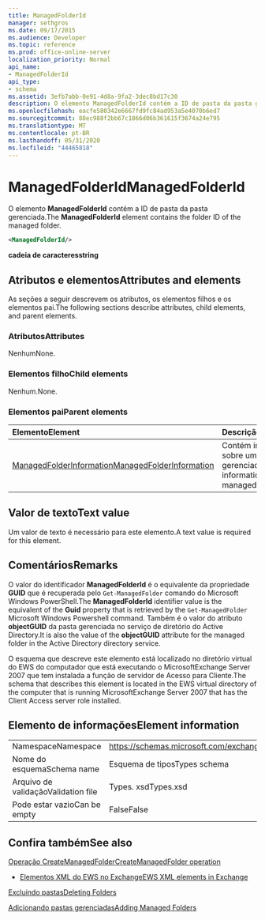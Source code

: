 ```yaml
---
title: ManagedFolderId
manager: sethgros
ms.date: 09/17/2015
ms.audience: Developer
ms.topic: reference
ms.prod: office-online-server
localization_priority: Normal
api_name:
- ManagedFolderId
api_type:
- schema
ms.assetid: 3efb7abb-0e91-4d8a-9fa2-3dec8bd17c30
description: O elemento ManagedFolderId contém a ID de pasta da pasta gerenciada.
ms.openlocfilehash: eacfe580342e6667fd9fc84ad953a5e4070b6ed7
ms.sourcegitcommit: 88ec988f2bb67c1866d06b361615f3674a24e795
ms.translationtype: MT
ms.contentlocale: pt-BR
ms.lasthandoff: 05/31/2020
ms.locfileid: "44465818"
---
```

# <a name="managedfolderid"></a><span data-ttu-id="bea32-103">ManagedFolderId</span><span class="sxs-lookup"><span data-stu-id="bea32-103">ManagedFolderId</span></span>

<span data-ttu-id="bea32-104">O elemento **ManagedFolderId** contém a ID de pasta da pasta gerenciada.</span><span class="sxs-lookup"><span data-stu-id="bea32-104">The **ManagedFolderId** element contains the folder ID of the managed folder.</span></span> 
  
```xml
<ManagedFolderId/>
```

 <span data-ttu-id="bea32-105">**cadeia de caracteres**</span><span class="sxs-lookup"><span data-stu-id="bea32-105">**string**</span></span>
## <a name="attributes-and-elements"></a><span data-ttu-id="bea32-106">Atributos e elementos</span><span class="sxs-lookup"><span data-stu-id="bea32-106">Attributes and elements</span></span>

<span data-ttu-id="bea32-107">As seções a seguir descrevem os atributos, os elementos filhos e os elementos pai.</span><span class="sxs-lookup"><span data-stu-id="bea32-107">The following sections describe attributes, child elements, and parent elements.</span></span>
  
### <a name="attributes"></a><span data-ttu-id="bea32-108">Atributos</span><span class="sxs-lookup"><span data-stu-id="bea32-108">Attributes</span></span>

<span data-ttu-id="bea32-109">Nenhum</span><span class="sxs-lookup"><span data-stu-id="bea32-109">None.</span></span>
  
### <a name="child-elements"></a><span data-ttu-id="bea32-110">Elementos filho</span><span class="sxs-lookup"><span data-stu-id="bea32-110">Child elements</span></span>

<span data-ttu-id="bea32-111">Nenhum.</span><span class="sxs-lookup"><span data-stu-id="bea32-111">None.</span></span>
  
### <a name="parent-elements"></a><span data-ttu-id="bea32-112">Elementos pai</span><span class="sxs-lookup"><span data-stu-id="bea32-112">Parent elements</span></span>

|<span data-ttu-id="bea32-113">**Elemento**</span><span class="sxs-lookup"><span data-stu-id="bea32-113">**Element**</span></span>|<span data-ttu-id="bea32-114">**Descrição**</span><span class="sxs-lookup"><span data-stu-id="bea32-114">**Description**</span></span>|
|:-----|:-----|
|[<span data-ttu-id="bea32-115">ManagedFolderInformation</span><span class="sxs-lookup"><span data-stu-id="bea32-115">ManagedFolderInformation</span></span>](managedfolderinformation.md) <br/> |<span data-ttu-id="bea32-116">Contém informações sobre uma pasta gerenciada.</span><span class="sxs-lookup"><span data-stu-id="bea32-116">Contains information about a managed folder.</span></span>  <br/> |
   
## <a name="text-value"></a><span data-ttu-id="bea32-117">Valor de texto</span><span class="sxs-lookup"><span data-stu-id="bea32-117">Text value</span></span>

<span data-ttu-id="bea32-118">Um valor de texto é necessário para este elemento.</span><span class="sxs-lookup"><span data-stu-id="bea32-118">A text value is required for this element.</span></span>
  
## <a name="remarks"></a><span data-ttu-id="bea32-119">Comentários</span><span class="sxs-lookup"><span data-stu-id="bea32-119">Remarks</span></span>

<span data-ttu-id="bea32-120">O valor do identificador **ManagedFolderId** é o equivalente da propriedade **GUID** que é recuperada pelo `Get-ManagedFolder` comando do Microsoft Windows PowerShell.</span><span class="sxs-lookup"><span data-stu-id="bea32-120">The **ManagedFolderId** identifier value is the equivalent of the **Guid** property that is retrieved by the  `Get-ManagedFolder` Microsoft Windows Powershell command.</span></span> <span data-ttu-id="bea32-121">Também é o valor do atributo **objectGUID** da pasta gerenciada no serviço de diretório do Active Directory.</span><span class="sxs-lookup"><span data-stu-id="bea32-121">It is also the value of the **objectGUID** attribute for the managed folder in the Active Directory directory service.</span></span> 
  
<span data-ttu-id="bea32-122">O esquema que descreve este elemento está localizado no diretório virtual do EWS do computador que está executando o MicrosoftExchange Server 2007 que tem instalada a função de servidor de Acesso para Cliente.</span><span class="sxs-lookup"><span data-stu-id="bea32-122">The schema that describes this element is located in the EWS virtual directory of the computer that is running MicrosoftExchange Server 2007 that has the Client Access server role installed.</span></span>
  
## <a name="element-information"></a><span data-ttu-id="bea32-123">Elemento de informações</span><span class="sxs-lookup"><span data-stu-id="bea32-123">Element information</span></span>

|||
|:-----|:-----|
|<span data-ttu-id="bea32-124">Namespace</span><span class="sxs-lookup"><span data-stu-id="bea32-124">Namespace</span></span>  <br/> |https://schemas.microsoft.com/exchange/services/2006/types  <br/> |
|<span data-ttu-id="bea32-125">Nome do esquema</span><span class="sxs-lookup"><span data-stu-id="bea32-125">Schema name</span></span>  <br/> |<span data-ttu-id="bea32-126">Esquema de tipos</span><span class="sxs-lookup"><span data-stu-id="bea32-126">Types schema</span></span>  <br/> |
|<span data-ttu-id="bea32-127">Arquivo de validação</span><span class="sxs-lookup"><span data-stu-id="bea32-127">Validation file</span></span>  <br/> |<span data-ttu-id="bea32-128">Types. xsd</span><span class="sxs-lookup"><span data-stu-id="bea32-128">Types.xsd</span></span>  <br/> |
|<span data-ttu-id="bea32-129">Pode estar vazio</span><span class="sxs-lookup"><span data-stu-id="bea32-129">Can be empty</span></span>  <br/> |<span data-ttu-id="bea32-130">False</span><span class="sxs-lookup"><span data-stu-id="bea32-130">False</span></span>  <br/> |
   
## <a name="see-also"></a><span data-ttu-id="bea32-131">Confira também</span><span class="sxs-lookup"><span data-stu-id="bea32-131">See also</span></span>



[<span data-ttu-id="bea32-132">Operação CreateManagedFolder</span><span class="sxs-lookup"><span data-stu-id="bea32-132">CreateManagedFolder operation</span></span>](createmanagedfolder-operation.md)


- [<span data-ttu-id="bea32-133">Elementos XML do EWS no Exchange</span><span class="sxs-lookup"><span data-stu-id="bea32-133">EWS XML elements in Exchange</span></span>](ews-xml-elements-in-exchange.md)


[<span data-ttu-id="bea32-134">Excluindo pastas</span><span class="sxs-lookup"><span data-stu-id="bea32-134">Deleting Folders</span></span>](https://msdn.microsoft.com/library/1958add5-5071-4239-adb2-40f7a7d74aee%28Office.15%29.aspx)
  
[<span data-ttu-id="bea32-135">Adicionando pastas gerenciadas</span><span class="sxs-lookup"><span data-stu-id="bea32-135">Adding Managed Folders</span></span>](https://msdn.microsoft.com/library/846658c6-7043-40fb-8439-19f97c2a967f%28Office.15%29.aspx)

